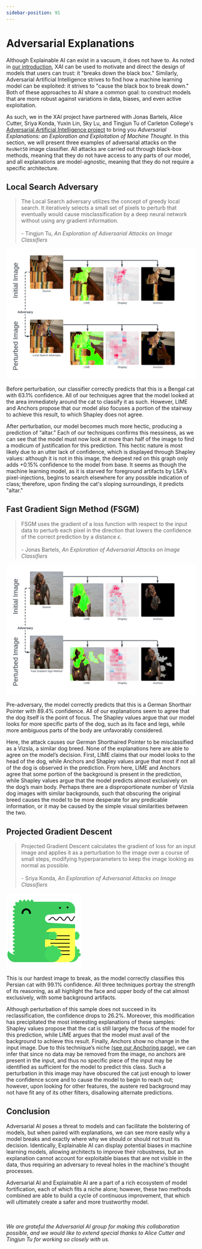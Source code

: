 ```yaml
---
sidebar-position: 91
---
```


# Adversarial Explanations
Although Explainable AI can exist in a vacuum, it does not have to. As noted in [our introduction](./Introduction/What%20is%20XAI.md), XAI can be used to motivate and direct the design of models that users can trust: it "breaks down the black box." Similarly, Adversarial Artificial Intelligence strives to find how a machine learning model can be exploited: it strives to "cause the black box to break down." Both of these approaches to AI share a common goal: to construct models that are more robust against variations in data, biases, and even active exploitation.


As such, we in the XAI project have partnered with Jonas Bartels, Alice Cutter, Sriya Konda, Yuxin Lin, Sky Lu, and Tingjun Tu of Carleton College's [Adversarial Artificial Intelligence project](.) <!-- ! CITATION!!!!!!!!!!!!!!!!!!!!!!!!!!!!!!!!!!!!!!!!!!!-->
to bring you *Adversarial Explanations: an Exploration and Exploitation of Machine Thought*. In this section, we will present three examples of adversarial attacks on the ```ResNet50``` image classifier. All attacks are carried out through black-box methods, meaning that they do not have access to any parts of our model, and all explanations are model-agnostic, meaning that they do not require a specific architecture.

## Local Search Adversary
> The Local Search adversary utilizes the concept of greedy local search. It iteratively selects a small set of pixels to perturb that eventually would cause misclassification by a deep neural network without using any gradient information. <br></br>
> \- Tingjun Tu, *An Exploration of Adversarial Attacks on Image Classifiers*

![Figure 1](/img/LSA.png "Pre-perturbation and post-perturbation of an image of a Bengal cat using a Local Search adversary, each accompanied by three explanation techniques.")

Before perturbation, our classifier correctly predicts that this is a Bengal cat with $63.1\%$ confidence. All of our techniques agree that the model looked at the area immediately around the cat to classify it as such. However, LIME and Anchors propose that our model also focuses a portion of the stairway to achieve this result, to which Shapley does not agree.

After perturbation, our model becomes much more hectic, producing a prediction of “altar.” Each of our techniques confirms this messiness, as we can see that the model must now look at more than half of the image to find a modicum of justification for this prediction. This hectic nature is most likely due to an utter lack of confidence, which is displayed through Shapley values: although it is not in this image, the deepest red on this graph only adds $+0.15\%$ confidence to the model from base. It seems as though the machine learning model, as it is starved for foreground artifacts by LSA's pixel-injections, begins to search elsewhere for any possible indication of class; therefore, upon finding the cat's sloping surroundings, it predicts "altar."

## Fast Gradient Sign Method (FSGM)
> FSGM uses the gradient of a loss function with respect to the input data to perturb each pixel in the direction that lowers the confidence of the correct prediction by a distance $\epsilon$.
> <br></br> \- Jonas Bartels, *An Exploration of Adversarial Attacks on Image Classifiers*

![Figure 2](/img/FGSM.png "Pre-perturbation and post-perturbation of an image of a German Shorthaired Pointer dog using the Fast Gradient Sign Method, each accompanied by three explanation techniques.")

Pre-adversary, the model correctly predicts that this is a German Shorthair Pointer with 89.4\% confidence. All of our explanations seem to agree that the dog itself is the point of focus. The Shapley values argue that our model looks for more specific parts of the dog, such as its face and legs, while more ambiguous parts of the body are unfavorably considered.

Here, the attack causes our German Shorthaired Pointer to be misclassified as a Vizsla, a similar dog breed. None of the explanations here are able to agree on the model’s decision. First, LIME claims that our model looks to the head of the dog, while Anchors and Shapley values argue that most if not all of the dog is observed in the prediction. From here, LIME and Anchors agree that some portion of the background is present in the prediction, while Shapley values argue that the model predicts almost exclusively on the dog’s main body. Perhaps there are a disproportionate number of Vizsla dog images with similar backgrounds, such that obscuring the original breed causes the model to be more desperate for any predicable information, or it may be caused by the simple visual similarities between the two.

## Projected Gradient Descent
> Projected Gradient Descent calculates the gradient of loss for an input image and applies it as a perturbation to the image over a course of small steps, modifying hyperparameters to keep the image looking as normal as possible. <br></br>
> \- Sriya Konda, *An Exploration of Adversarial Attacks on Image Classifiers*

![Figure 3](/img/docusaurus.png "Pre-perturbation and post-perturbation of an image of a Persian cat using Projected Gradient Descent, each accompanied by three explanation techniques.")

This is our hardest image to break, as the model correctly classifies this Persian cat with 99.1\% confidence. All three techniques portray the strength of its reasoning, as all highlight the face and upper body of the cat almost exclusively, with some background artifacts.

Although perturbation of this sample does not succeed in its reclassification, the confidence drops to 26.2\%. Moreover, this modification has precipitated the most interesting explanations of these samples: Shapley values propose that the cat is still largely the focus of the model for this prediction, while LIME argues that the model must avail of the background to achieve this result. Finally, Anchors show no change in the input image. Due to this technique’s niche [(see our Anchoring page)](./Anchors/Introduction.md), we can infer that since no data may be removed from the image, no anchors are present in the input, and thus no specific piece of the input may be identified as sufficient for the model to predict this class. Such a perturbation in this image may have obscured the cat just enough to lower the confidence score and to cause the model to begin to reach out; however, upon looking for other features, the austere red background may not have fit any of its other filters, disallowing alternate predictions.

## Conclusion
Adversarial AI poses a threat to models and can facilitate the bolstering of models, but when paired with explanations, we can see more easily why a model breaks and exactly where why we should or should not trust its decision. Identically, Explainable AI can display potential biases in machine learning models, allowing architects to improve their robustness, but an explanation cannot account for exploitable biases that are not visible in the data, thus requiring an adversary to reveal holes in the machine's thought processes.

Adversarial AI and Explainable AI are a part of a rich ecosystem of model fortification, each of which fits a niche alone; however, these two methods combined are able to build a cycle of continuous improvement, that which will ultimately create a safer and more trustworthy model.

<br></br>
*We are grateful the Adversarial AI group for making this collaboration possible, and we would like to extend special thanks to Alice Cutter and Tingjun Tu for working so closely with us.*
